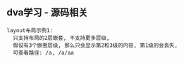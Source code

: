 ## dva学习 - 源码相关

```
layout布局示例1:
  只支持布局的2层嵌套, 不支持更多层级, 
  假设有3个嵌套层级, 那么只会显示第2和3级的内容, 第1级的会丢失,
  可查看路径: /a, /a/aa
```